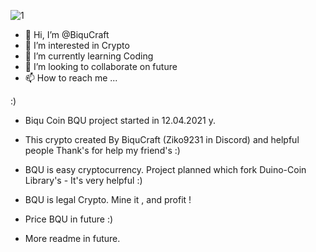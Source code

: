 ![1](https://user-images.githubusercontent.com/82400252/117113984-8813f200-ad8b-11eb-8a0d-71b07a55a0a4.jpg)


- 👋 Hi, I’m @BiquCraft
- 👀 I’m interested in Crypto
- 🌱 I’m currently learning Coding
- 💞️ I’m looking to collaborate on future
- 📫 How to reach me ...

:)

- Biqu Coin BQU project started in 12.04.2021 y.

- This crypto created By BiquCraft (Ziko9231 in Discord) and helpful people Thank's for help my friend's :) 

- BQU is easy cryptocurrency. Project planned which fork Duino-Coin Library's - It's very helpful :)

- BQU is legal Crypto. Mine it , and profit !

- Price BQU in future :)

- More readme in future.
